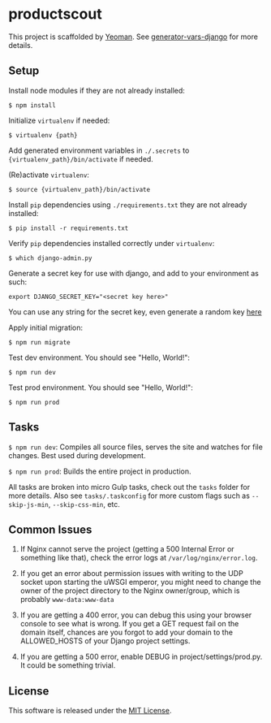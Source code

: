 # productscout

This project is scaffolded by [Yeoman](http://yeoman.io). See [generator-vars-django](https://github.com/VARIANTE/generator-vars-django.git) for more details.

## Setup

Install node modules if they are not already installed:

```
$ npm install
```

Initialize ```virtualenv``` if needed:

```
$ virtualenv {path}
```

Add generated environment variables in ```./.secrets``` to ```{virtualenv_path}/bin/activate``` if needed.

(Re)activate ```virtualenv```:

```
$ source {virtualenv_path}/bin/activate
```

Install ```pip``` dependencies using ```./requirements.txt``` they are not already installed:

```
$ pip install -r requirements.txt
```

Verify ```pip``` dependencies installed correctly under ```virtualenv```:

```
$ which django-admin.py
```

Generate a secret key for use with django, and add to your environment as such:

```
export DJANGO_SECRET_KEY="<secret key here>"
```

You can use any string for the secret key, even generate a random key [here](http://www.miniwebtool.com/django-secret-key-generator/)

Apply initial migration:

```
$ npm run migrate
```

Test dev environment. You should see "Hello, World!":

```
$ npm run dev
```

Test prod environment. You should see "Hello, World!":

```
$ npm run prod
```

## Tasks

```$ npm run dev```: Compiles all source files, serves the site and watches for file changes. Best used during development.

```$ npm run prod```: Builds the entire project in production.

All tasks are broken into micro Gulp tasks, check out the ```tasks``` folder for more details. Also see ```tasks/.taskconfig``` for more custom flags such as ```--skip-js-min```, ```--skip-css-min```, etc.

## Common Issues

1. If Nginx cannot serve the project (getting a 500 Internal Error or something like that), check the error logs at ```/var/log/nginx/error.log```.

2. If you get an error about permission issues with writing to the UDP socket upon starting the uWSGI emperor, you might need to change the owner of the project directory to the Nginx owner/group, which is probably `www-data:www-data`

3. If you are getting a 400 error, you can debug this using your browser console to see what is wrong. If you get a GET request fail on the domain itself, chances are you forgot to add your domain to the ALLOWED_HOSTS of your Django project settings.

4. If you are getting a 500 error, enable DEBUG in project/settings/prod.py. It could be something trivial.

## License

This software is released under the [MIT License](http://opensource.org/licenses/MIT).
